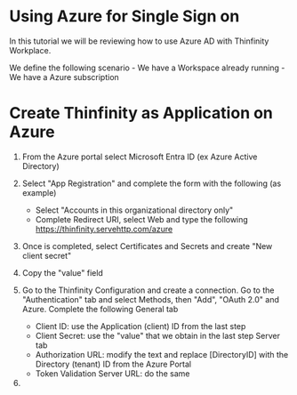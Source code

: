 # Using Azure for Single Sign on 

In this tutorial we will be reviewing how to use Azure AD with Thinfinity Workplace. 

We define the following scenario
    - We have a Workspace already running 
    - We have a Azure subscription

Create Thinfinity as Application on Azure
=

1. From the Azure portal select Microsoft Entra ID (ex Azure Active Directory)

2. Select "App Registration" and complete the form with the following (as example)
    - Select "Accounts in this organizational directory only"
    - Complete Redirect URI, select Web and type the following  https://thinfinity.servehttp.com/azure

3. Once is completed, select Certificates and Secrets and create "New client secret"

4. Copy the "value" field

5. Go to the Thinfinity Configuration and create a connection. Go to the "Authentication" tab and select Methods, then "Add", "OAuth 2.0" and Azure. Complete the following
   General tab
    - Client ID: use the Application (client) ID from the last step
    - Client Secret: use the "value" that we obtain in the last step
   Server tab
    - Authorization URL: modify the text and replace [DirectoryID] with the Directory (tenant) ID from the Azure Portal
    - Token Validation Server URL: do the same




7.   
